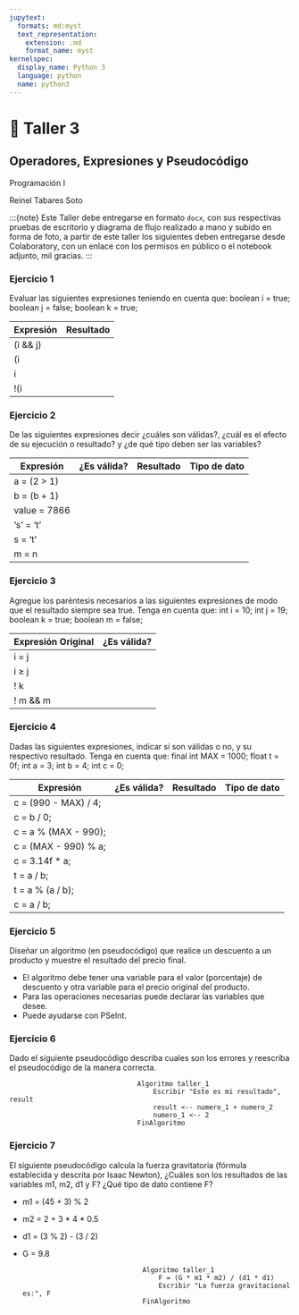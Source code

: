 ```yaml
---
jupytext:
  formats: md:myst
  text_representation:
    extension: .md
    format_name: myst
kernelspec:
  display_name: Python 3
  language: python
  name: python3
---
```


# 📄 Taller 3

## Operadores, Expresiones y Pseudocódigo
Programación I

Reinel Tabares Soto

:::{note}
Este Taller debe entregarse en formato `docx`, con sus respectivas pruebas de escritorio y diagrama de flujo realizado a mano y subido en forma de foto, a partir de este taller los siguientes deben entregarse desde Colaboratory, con un enlace con los permisos en público o el notebook adjunto, mil gracias.
:::

### Ejercicio 1

Evaluar las siguientes expresiones teniendo en cuenta que:
boolean i = true;
boolean j = false; 
boolean k = true;

|      Expresión     | Resultado |
| ------------------ | --------- |
| (i && j)||(i && k) |           |
| (i||!j) && (!i||k) |           |
|      i||j && k     |           |
|    !(i||j) && k    |           |

### Ejercicio 2

De las siguientes expresiones decir ¿cuáles son válidas?, ¿cuál es el efecto de su ejecución o resultado? y ¿de qué tipo deben ser las variables?

|  Expresión   | ¿Es válida? | Resultado | Tipo de dato |
| ------------ | ----------- | --------- | ------------ |
| a = (2 > 1)  |             |           |              |
| b = (b + 1)  |             |           |              |
| value = 7866 |             |           |              |
|   ‘s’ = ‘t’  |             |           |              |
|    s = ‘t’   |             |           |              |
|     m = n    |             |           |              |

### Ejercicio 3

Agregue los paréntesis necesarios a las siguientes expresiones de modo que el resultado siempre sea true. Tenga en cuenta que:
int i = 10;
int j = 19;
boolean k = true;
boolean m = false;

|  Expresión Original  | ¿Es válida? |
| -------------------- | ----------- |
|      i = j||k        |             |
|  i ≥ j||i ≤ j && k   |             |
|        ! k||k        |             |
|        ! m && m      |             |

### Ejercicio 4

Dadas las siguientes expresiones, indicar si son válidas o no, y su respectivo resultado. Tenga en cuenta que:
final int MAX = 1000;
float t = 0f;
int a = 3;
int b = 4;
int c = 0;

|        Expresión        | ¿Es válida? | Resultado | Tipo de dato |
| ----------------------- | ----------- | --------- | ------------ |
|  c = (990 - MAX) / 4;   |             |           |              |
|       c = b / 0;        |             |           |              |
|   c = a % (MAX - 990);  |             |           |              |
|   c = (MAX - 990) % a;  |             |           |              |
|      c = 3.14f * a;     |             |           |              |
|        t = a / b;       |             |           |              |
|     t = a % (a / b);    |             |           |              |
|       c = a / b;        |             |           |              |

### Ejercicio 5

Diseñar un algoritmo (en pseudocódigo) que realice un descuento a un producto y muestre el resultado del precio final.
* El algoritmo debe tener una variable para el valor (porcentaje) de descuento y otra variable para el precio original del producto. 
* Para las operaciones necesarias puede declarar las variables que desee.
* Puede ayudarse con PSeInt.

### Ejercicio 6

 Dado el siguiente pseudocódigo describa cuales son los errores y reescriba el pseudocódigo de la manera correcta.

                                    Algoritmo taller_1
                                        Escribir "Este es mi resultado", result
                                        result <-- numero_1 + numero_2
                                        numero_1 <-- 2
                                    FinAlgoritmo

### Ejercicio 7

El siguiente pseudocódigo calcula la fuerza gravitatoria (fórmula establecida y descrita por Isaac Newton), ¿Cuáles son los resultados de las variables m1, m2, d1 y F? ¿Qué tipo de dato contiene F?

* m1 = (45 + 3) % 2
* m2 = 2 + 3 * 4 * 0.5
* d1 = (3 % 2) - (3 / 2)
* G = 9.8

                                    Algoritmo taller_1
                                        F = (G * m1 * m2) / (d1 * d1)
                                        Escribir "La fuerza gravitacional es:", F
                                    FinAlgoritmo

